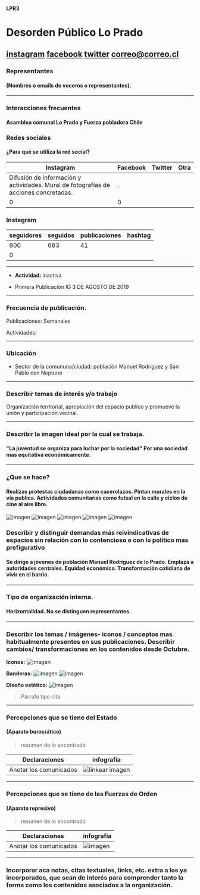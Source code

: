 #### LPR3

# Desorden Público Lo Prado


[instagram](https://www.instagram.com/dploprado/
)
[facebook]()
[twitter]()
<correo@correo.cl>
---

### Representantes
#### (Nombres o emails de voceros o representantes).

---
### Interacciones frecuentes
#### Asamblea comunal Lo Prado y Fuerza pobladora Chile


### Redes sociales
#### ¿Para qué se utiliza la red social?
| Instagram | Facebook | Twitter | Otra 
|---|---|---|---|
|Difusión de información y actividades. Mural de fotografías de acciones concretadas.|.
|0| 0|

### **Instagram**
| seguidores | seguidos | publicaciones | hashtag 
|---|---|---|---|
|800|	683|	41
| 0

---

* **Actividad:**   inactiva


* Primera Publicación IG 3 DE AGOSTO DE 2019

---
### Frecuencia de publicación.

Publicaciones: Semanales


Actividades:

---
### Ubicación
* Sector de la comununa/ciudad: población Manuel Rodríguez y San Pablo con Neptuno


---
### Describir temas de interés y/o trabajo
Organización territorial, apropiación del espacio publico y promueve la unión y participación vecinal.

---
### Describir la imagen ideal por la cual se trabaja.
#### "La juventud se organiza para luchar por la sociedad" Por una sociedad mas equitativa económicamente.


---
### ¿Que se hace?
#### Realizas protestas ciudadanas como cacerolazos. Pintan murales en la vía publica. Actividades comunitarias como futsal en la calle y ciclos de cine al aire libre.
![imagen](cine.jpg)
![imagen](futbol.jpg)
![imagen](mural.jpg)
![imagen](olla.jpg)
![imagen](tocata.jpg)
### Describir y distinguir demandas más reivindicativas de espacios sin relación con lo contencioso o con lo político mas prefigurativo
#### Se dirige a jóvenes de población Manuel Rodríguez de lo Prado. Emplaza a autoridades centrales. Equidad económica. Transformación cotidiana de vivir en el barrio.


---
### Tipo de organización interna.
#### Horizontalidad. No se distinguen representantes.


---
### Describir los temas / imágenes- iconos / conceptos mas habitualmente presentes en sus publicaciones. Describir cambios/ transformaciones en los contenidos desde Octubre.

**Iconos:** ![imagen](logo.jpg)

**Banderas:** ![imagen](lienz.jpg)
![imagen](lienzo2.jpg)

**Diseño estético:** ![imagen](mural2.jpg)

> Párrafo tipo cita 

---
### Percepciones que se tiene del Estado
#### (Aparato burocrático)
> resumen de lo encontrado

| Declaraciones | infografía | 
|---|---|
|Anotar los comunicados | ![linkear imagen]() |

---
### Percepciones que se tiene de las Fuerzas de Orden
#### (Aparato represivo)
> resumen de lo encontrado

| Declaraciones | infografía | 
|---|---|
|Anotar los comunicados | ![imagen]() |


---
### Incorporar aca notas, citas textuales, links, etc. extra a los ya incorporados, que sean de interés para comprender tanto la forma como los contenidos asociados a la organización.
